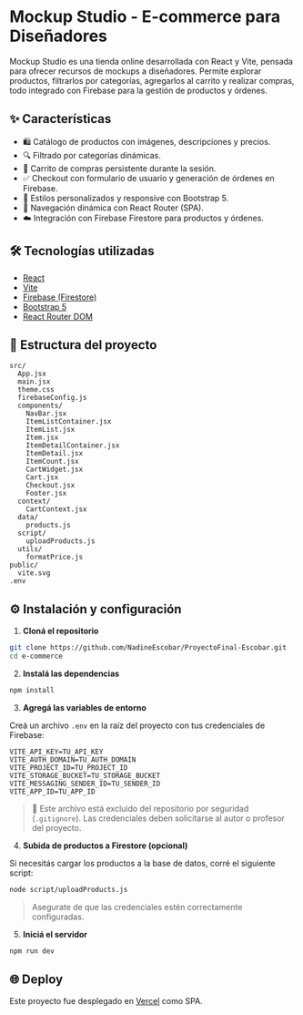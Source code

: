 # Mockup Studio - E-commerce para Diseñadores

Mockup Studio es una tienda online desarrollada con React y Vite, pensada para ofrecer recursos de mockups a diseñadores. Permite explorar productos, filtrarlos por categorías, agregarlos al carrito y realizar compras, todo integrado con Firebase para la gestión de productos y órdenes.

## ✨ Características

- 🛍️ Catálogo de productos con imágenes, descripciones y precios.
- 🔍 Filtrado por categorías dinámicas.
- 🛒 Carrito de compras persistente durante la sesión.
- ✅ Checkout con formulario de usuario y generación de órdenes en Firebase.
- 🎨 Estilos personalizados y responsive con Bootstrap 5.
- 🔄 Navegación dinámica con React Router (SPA).
- ☁️ Integración con Firebase Firestore para productos y órdenes.

## 🛠️ Tecnologías utilizadas

- [React](https://react.dev/)
- [Vite](https://vitejs.dev/)
- [Firebase (Firestore)](https://firebase.google.com/)
- [Bootstrap 5](https://getbootstrap.com/)
- [React Router DOM](https://reactrouter.com/)

## 📁 Estructura del proyecto

```
src/
  App.jsx
  main.jsx
  theme.css
  firebaseConfig.js
  components/
    NavBar.jsx
    ItemListContainer.jsx
    ItemList.jsx
    Item.jsx
    ItemDetailContainer.jsx
    ItemDetail.jsx
    ItemCount.jsx
    CartWidget.jsx
    Cart.jsx
    Checkout.jsx
    Footer.jsx
  context/
    CartContext.jsx
  data/
    products.js
  script/
    uploadProducts.js
  utils/
    formatPrice.js
public/
  vite.svg
.env
```

## ⚙️ Instalación y configuración

1. **Cloná el repositorio**

```bash
git clone https://github.com/NadineEscobar/ProyectoFinal-Escobar.git
cd e-commerce
```

2. **Instalá las dependencias**

```bash
npm install
```

3. **Agregá las variables de entorno**

Creá un archivo `.env` en la raíz del proyecto con tus credenciales de Firebase:

```env
VITE_API_KEY=TU_API_KEY
VITE_AUTH_DOMAIN=TU_AUTH_DOMAIN
VITE_PROJECT_ID=TU_PROJECT_ID
VITE_STORAGE_BUCKET=TU_STORAGE_BUCKET
VITE_MESSAGING_SENDER_ID=TU_SENDER_ID
VITE_APP_ID=TU_APP_ID
```

> 🔐 Este archivo está excluido del repositorio por seguridad (`.gitignore`). Las credenciales deben solicitarse al autor o profesor del proyecto.

4. **Subida de productos a Firestore (opcional)**

Si necesitás cargar los productos a la base de datos, corré el siguiente script:

```bash
node script/uploadProducts.js
```

> Asegurate de que las credenciales estén correctamente configuradas.

5. **Iniciá el servidor**

```bash
npm run dev
```

## 🌐 Deploy

Este proyecto fue desplegado en [Vercel](https://vercel.com/) como SPA.